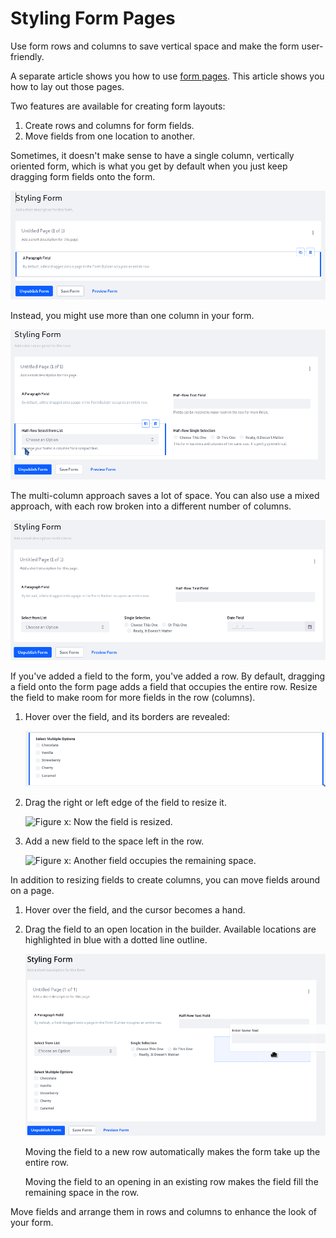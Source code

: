 # Styling Form Pages

Use form rows and columns to save vertical space and make the form
user-friendly. 

A separate article shows you how to use 
[form pages](/discover/portal/-/knowledge_base/7-1/form-pages).
This article shows you how to lay out those pages.

Two features are available for creating form layouts:

1.  Create rows and columns for form fields.
2.  Move fields from one location to another.

Sometimes, it doesn't make sense to have a single column, vertically oriented
form, which is what you get by default when you just keep dragging form fields
onto the form.

![Figure 17: By default, fields in your form occupy an entire row.](../../images/forms-form-row.png)

Instead, you might use more than one column in your form.

![Figure 15: An example of a multiple column form layout.](../../images/forms-layout-multicolumn.png)

The multi-column approach saves a lot of space. You can also use a mixed
approach, with each row broken into a different number of columns.

![Figure 16: There are many ways to lay out forms.](../../images/forms-layout-mixed.png)

If you've added a field to the form, you've added a row. By default, dragging a
field onto the form page adds a field that occupies the entire row. Resize the
field to make room for more fields in the row (columns).

1.  Hover over the field, and its borders are revealed:

    ![Figure x: Form field borders.](../../images/forms-field-borders.png)

2.  Drag the right or left edge of the field to resize it.

    ![Figure x: Now the field is resized.](../../images/form-field-resized.png)

3.  Add a new field to the space left in the row.

    ![Figure x: Another field occupies the remaining space.](../../images/form-field-columns.png)

In addition to resizing fields to create columns, you can move fields around on
a page.

1.  Hover over the field, and the cursor becomes a hand.

2.  Drag the field to an open location in the builder. Available locations are
    highlighted in blue with a dotted line outline.

    ![Figure x: Move fields around on form pages.](../../images/forms-move-field.png)

    Moving the field to a new row automatically makes the form take up the
    entire row. 

    Moving the field to an opening in an existing row makes the field fill the
    remaining space in the row.

Move fields and arrange them in rows and columns to enhance the look of your
form.

<!-- None of the below seems to be applicable in 7.1 -->
<!-- NA If you'd like, you can design your forms before you add the fields. Just start
resizing the row using the form layout functionality (drag the chevrons to
resize the field slots, or columns, in a row). As you make a field slot smaller, the new
space is taken up by another field slot. You'll end by having divided the row
into two columns. Resizing again will make three columns. Once you have the row
situated how you'd like, start adding the form fields.

[Figure 18: It's easy to resize form rows and make new form slots.](../../images/forms-row-resizing.gif)
-->

<!-- NA You can also cut entire rows from the form and paste them elsewhere. Any fields
you added and configured will be pasted with the field. Once you click the cut
icon (the scissors), you'll be alerted to the available positions where you can
paste the row and its fields.

Figure 19: Cut and past an entire row, including its fields, in your form layout.](../../images/forms-cut-row.png)

Did you notice the delete icon (![Trash](../../images/icon-trash.png))?
Clicking it deletes the entire row, with all its fields. 

Just like you can cut and paste an entire row, you can move an individual field
to any unoccupied field slot, in any row. Just open the field's actions menu by
clicking the Actions button (![Actions](../../images/icon-actions.png)),
which will appear when you hover your mouse over the field in the layout.

![Figure 20: Move an individual field in your form layout.](../../images/forms-move-field.png)

In addition to moving the field, you can edit the field or delete it.

+$$$

**Note:** If you're following along with the employment application form, it's
time to build the second page of the form (Very Personal Details). Combining
your form building knowledge with your ability to customize the form layout,
build the form to match the screenshot below. It will use form text, date,
single selection, text, and single checkbox (multiple selection on Liferay
Portal CE) fields, laid out in two columns.

![Figure 21: The second page of The Lunar Resort employment application.](../../images/forms-page2.png)

$$$

Now it's done. Your users, including Guest users, can submit applications to The
Lunar Resort. The form is multi-page, full of features, and there's even some
processing that's done on form submission. As you can see, there's a lot of
flexibility built in to Liferay's Forms application. 
-->
